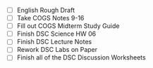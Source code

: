 - [ ] English Rough Draft
- [ ] Take COGS Notes 9-16
- [ ] Fill out COGS Midterm Study Guide
- [ ] Finish DSC Science HW 06
- [ ] Finish DSC Lecture Notes
- [ ] Rework DSC Labs on Paper
- [ ] Finish all of the DSC Discussion Worksheets